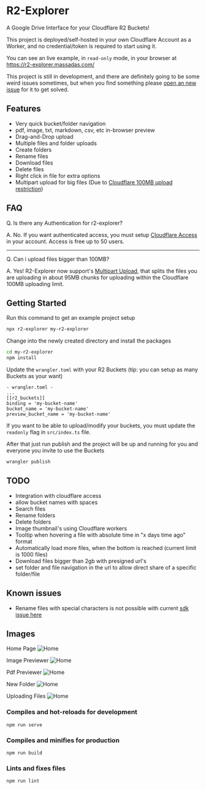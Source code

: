 # R2-Explorer

A Google Drive Interface for your Cloudflare R2 Buckets!

This project is deployed/self-hosted in your own Cloudflare Account as a Worker, and no credential/token is required to start using it.

You can see an live example, in `read-only` mode, in your browser at https://r2-explorer.massadas.com/

This project is still in development, and there are definitely going to be some weird issues sometimes, but when you find something
please [open an new issue](https://github.com/G4brym/R2-Explorer/issues/new) for it to get solved.

## Features

- Very quick bucket/folder navigation
- pdf, image, txt, markdown, csv, etc in-browser preview
- Drag-and-Drop upload
- Multiple files and folder uploads
- Create folders
- Rename files
- Download files
- Delete files
- Right click in file for extra options
- Multipart upload for big files (Due to [Cloudflare 100MB upload restriction](https://developers.cloudflare.com/workers/platform/limits/#request-limits))


## FAQ

Q. Is there any Authentication for r2-explorer?

A. No. If you want authenticated access, you must setup [Cloudflare Access](https://www.cloudflare.com/products/zero-trust/access/) in your account.
Access is free up to 50 users.

___

Q. Can i upload files bigger than 100MB?

A. Yes! R2-Explorer now support's [Multipart Upload](https://developers.cloudflare.com/r2/data-access/workers-api/workers-multipart-usage/),
that splits the files you are uploading in about 95MB chunks for uploading within the Cloudflare 100MB uploading limit.


## Getting Started

Run this command to get an example project setup

```bash
npx r2-explorer my-r2-explorer
```

Change into the newly created directory and install the packages

```bash
cd my-r2-explorer
npm install
```

Update the `wrangler.toml` with your R2 Buckets (tip: you can setup as many Buckets as your want)

```
- wrangler.toml -
...
[[r2_buckets]]
binding = 'my-bucket-name'
bucket_name = 'my-bucket-name'
preview_bucket_name = 'my-bucket-name'
```

If you want to be able to upload/modify your buckets, you must update the `readonly` flag in `src/index.ts` file.

After that just run publish and the project will be up and running for you and everyone you invite to use the Buckets

```bash
wrangler publish
```

## TODO

- Integration with cloudflare access
- allow bucket names with spaces
- Search files
- Rename folders
- Delete folders
- Image thumbnail's using Cloudflare workers
- Tooltip when hovering a file with absolute time in "x days time ago" format
- Automatically load more files, when the bottom is reached (current limit is 1000 files)
- Download files bigger than 2gb with presigned url's
- set folder and file navigation in the url to allow direct share of a specific folder/file

## Known issues

- Rename files with special characters is not possible with current [sdk issue here](https://github.com/aws/aws-sdk-js/issues/1949)

## Images

Home Page
![Home](https://github.com/G4brym/R2-Explorer/raw/main/docs/images/home.png)

Image Previewer
![Home](https://github.com/G4brym/R2-Explorer/raw/main/docs/images/image-preview.png)

Pdf Previewer
![Home](https://github.com/G4brym/R2-Explorer/raw/main/docs/images/pdf-preview.png)

New Folder
![Home](https://github.com/G4brym/R2-Explorer/raw/main/docs/images/new-folder.png)

Uploading Files
![Home](https://github.com/G4brym/R2-Explorer/raw/main/docs/images/uploading-files.png)

### Compiles and hot-reloads for development

```
npm run serve
```

### Compiles and minifies for production

```
npm run build
```

### Lints and fixes files

```
npm run lint
```
